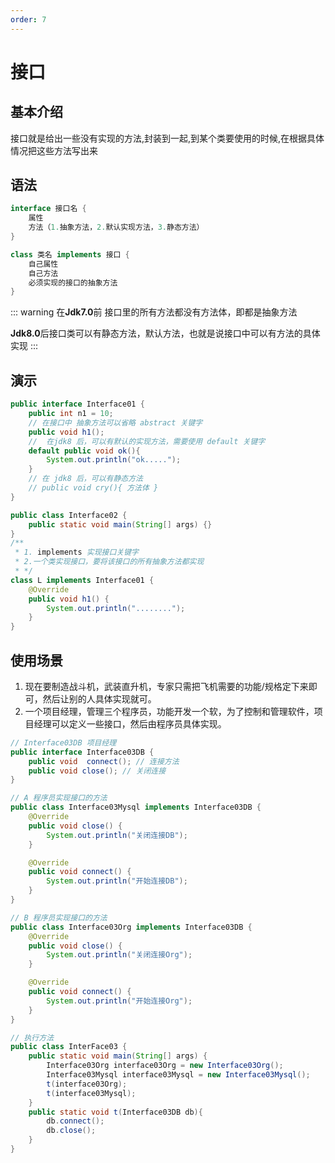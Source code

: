 ```yaml
---
order: 7
---
```


# 接口

## 基本介绍
接口就是给出一些没有实现的方法,封装到一起,到某个类要使用的时候,在根据具体情况把这些方法写出来

## 语法

```java
interface 接口名 {
    属性
    方法（1.抽象方法，2.默认实现方法，3.静态方法）
}

class 类名 implements 接口 {
    自己属性
    自己方法
    必须实现的接口的抽象方法
}
```
::: warning
在**Jdk7.0**前 接口里的所有方法都没有方法体，即都是抽象方法

**Jdk8.0**后接口类可以有静态方法，默认方法，也就是说接口中可以有方法的具体实现
:::

## 演示
```java
public interface Interface01 {
    public int n1 = 10;
    // 在接口中 抽象方法可以省略 abstract 关键字
    public void h1();
    //  在jdk8 后，可以有默认的实现方法，需要使用 default 关键字
    default public void ok(){
        System.out.println("ok.....");
    }
    // 在 jdk8 后，可以有静态方法
    // public void cry(){ 方法体 }
}

public class Interface02 {
    public static void main(String[] args) {}
}
/**
 * 1. implements 实现接口关键字
 * 2.一个类实现接口，要将该接口的所有抽象方法都实现
 * */
class L implements Interface01 {
    @Override
    public void h1() {
        System.out.println("........");
    }
}
```

## 使用场景
1. 现在要制造战斗机，武装直升机，专家只需把飞机需要的功能/规格定下来即可，然后让别的人具体实现就可。
2. 一个项目经理，管理三个程序员，功能开发一个软，为了控制和管理软件，项目经理可以定义一些接口，然后由程序员具体实现。
```java
// Interface03DB 项目经理
public interface Interface03DB {
    public void  connect(); // 连接方法
    public void close(); // 关闭连接
}

// A 程序员实现接口的方法
public class Interface03Mysql implements Interface03DB {
    @Override
    public void close() {
        System.out.println("关闭连接DB");
    }

    @Override
    public void connect() {
        System.out.println("开始连接DB");
    }
}

// B 程序员实现接口的方法
public class Interface03Org implements Interface03DB {
    @Override
    public void close() {
        System.out.println("关闭连接Org");
    }

    @Override
    public void connect() {
        System.out.println("开始连接Org");
    }
}

// 执行方法
public class InterFace03 {
    public static void main(String[] args) {
        Interface03Org interface03Org = new Interface03Org();
        Interface03Mysql interface03Mysql = new Interface03Mysql();
        t(interface03Org);
        t(interface03Mysql);
    }
    public static void t(Interface03DB db){
        db.connect();
        db.close();
    }
}
```
